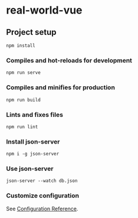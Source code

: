 # real-world-vue

## Project setup
```
npm install
```

### Compiles and hot-reloads for development
```
npm run serve
```

### Compiles and minifies for production
```
npm run build
```

### Lints and fixes files
```
npm run lint
```

### Install json-server
```
npm i -g json-server
```

### Use json-server
```
json-server --watch db.json
```
### Customize configuration
See [Configuration Reference](https://cli.vuejs.org/config/).
